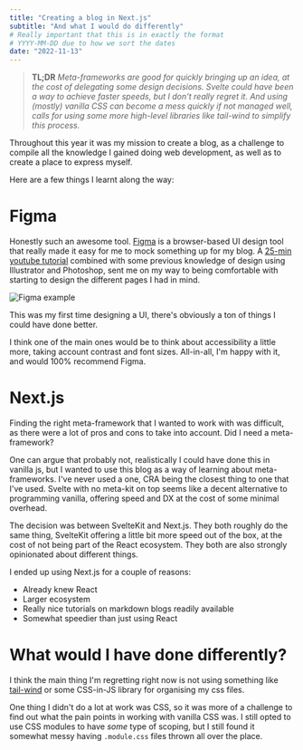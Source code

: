 ```yaml
---
title: "Creating a blog in Next.js"
subtitle: "And what I would do differently"
# Really important that this is in exactly the format 
# YYYY-MM-DD due to how we sort the dates
date: "2022-11-13"
---
```

> **TL;DR** *Meta-frameworks are good for quickly bringing up an idea, at the cost of delegating some design decisions. Svelte could have been a way to achieve faster speeds, but I don't really regret it. And using (mostly) vanilla CSS can become a mess quickly if not managed well, calls for using some more high-level libraries like tail-wind to simplify this process.*

Throughout this year it was my mission to create a blog, as a challenge to compile all the knowledge I gained doing web development, as well as to create a place to express myself. 

Here are a few things I learnt along the way:

# Figma

Honestly such an awesome tool. [Figma](https://www.figma.com/) is a browser-based UI design tool that really made it easy for me to mock something up for my blog. A [25-min youtube tutorial](https://www.youtube.com/watch?v=FTFaQWZBqQ8) combined with some previous knowledge of design using Illustrator and Photoshop, sent me on my way to being comfortable with starting to design the different pages I had in mind. 

![Figma example](/images/posts/2021-02-02-nextjs-blog/figma-example.png)

This was my first time designing a UI, there's obviously a ton of things I could have done better. 

I think one of the main ones would be to think about accessibility a little more, taking account contrast and font sizes. All-in-all, I'm happy with it, and would 100% recommend Figma.

# Next.js

Finding the right meta-framework that I wanted to work with was difficult, as there were a lot of pros and cons to take into account. Did I need a meta-framework?

One can argue that probably not, realistically I could have done this in vanilla js, but I wanted to use this blog as a way of learning about meta-frameworks. I've never used a one, CRA being the closest thing to one that I've used. Svelte with no meta-kit on top seems like a decent alternative to programming vanilla, offering speed and DX at the cost of some minimal overhead.

The decision was between SvelteKit and Next.js. They both roughly do the same thing, SvelteKit offering a little bit more speed out of the box, at the cost of not being part of the React ecosystem. They both are also strongly opinionated about different things.

I ended up using Next.js for a couple of reasons:
* Already knew React
* Larger ecosystem 
* Really nice tutorials on markdown blogs readily available
* Somewhat speedier than just using React

# What would I have done differently?

I think the main thing I'm regretting right now is not using something like [tail-wind](https://tailwindcss.com/) or some CSS-in-JS library for organising my css files. 

One thing I didn't do a lot at work was CSS, so it was more of a challenge to find out what the pain points in working with vanilla CSS was. I still opted to use CSS modules to have *some* type of scoping, but I still found it somewhat messy having `.module.css` files thrown all over the place.